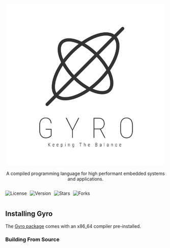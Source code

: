 <center>
<img src="./docs/assets/gyro-full-subscript.svg">

A compiled programming language for high performant embedded systems and applications.
</center>

<center style="display:flex; gap: 10px;">

![License](https://img.shields.io/github/license/Letsmoe/gyro?color=green&label=License&style=flat-square)

![Version](https://img.shields.io/github/package-json/v/Letsmoe/Gyro?color=green&label=Version&style=flat-square)

![Stars](https://img.shields.io/github/stars/Letsmoe/gyro?color=blue&label=Stars&style=flat-square)

![Forks](https://img.shields.io/github/forks/letsmoe/gyro?label=Forks&style=flat-square)

</center>

## Installing Gyro
The [Gyro package](https://continuum-ai.de/docs/gyro/install) comes with an x86_64 compiler pre-installed.

### Building From Source
